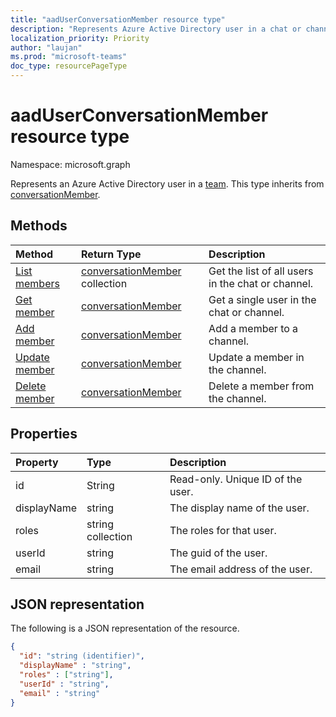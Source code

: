 ```yaml
---
title: "aadUserConversationMember resource type"
description: "Represents Azure Active Directory user in a chat or channel."
localization_priority: Priority
author: "laujan"
ms.prod: "microsoft-teams"
doc_type: resourcePageType
---
```


# aadUserConversationMember resource type

Namespace: microsoft.graph

Represents an Azure Active Directory user in a [team](team.md).
This type inherits from [conversationMember](conversationmember.md).

## Methods

| Method       | Return Type  |Description|
|:---------------|:--------|:----------|
|[List members](../api/conversationmember-list.md) | [conversationMember](conversationmember.md) collection | Get the list of all users in the chat or channel.|
|[Get member](../api/conversationmember-get.md) | [conversationMember](conversationmember.md) | Get a single user in the chat or channel.|
|[Add member](../api/conversationmember-add.md) | [conversationMember](conversationmember.md)| Add a member to a channel.|
|[Update member](../api/conversationmember-update.md) | [conversationMember](conversationmember.md)| Update a member in the channel.|
|[Delete member](../api/conversationmember-delete.md) | [conversationMember](conversationmember.md)| Delete a member from the channel.|

## Properties

| Property   | Type |Description|
|:---------------|:--------|:----------|
|id|String| Read-only. Unique ID of the user.|
|displayName| string | The display name of the user. |
|roles| string collection | The roles for that user. |
|userId| string | The guid of the user. |
|email| string  | The email address of the user. |

## JSON representation

The following is a JSON representation of the resource.

<!-- {
  "blockType": "resource",
  "baseType": "microsoft.graph.entity",
  "@odata.type": "microsoft.graph.aadUserConversationMember"
}-->

```json
{
  "id": "string (identifier)",
  "displayName" : "string",
  "roles" : ["string"],
  "userId" : "string",
  "email" : "string"
}

```

<!-- uuid: 8fcb5dbc-d5aa-4681-8e31-b001d5168d79
2015-10-25 14:57:30 UTC -->
<!--
{
  "type": "#page.annotation",
  "description": "aadUserConversationMember",
  "keywords": "",
  "section": "documentation",
  "tocPath": "",
  "suppressions": []
}
-->

